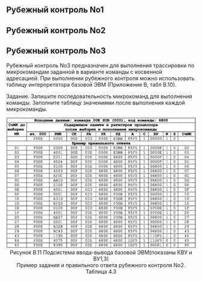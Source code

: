 ## Рубежный контроль No1

## Рубежный контроль No2

## Рубежный контроль No3

Рубежный контроль No3 предназначен для выполнения трассировки по микрокомандам заданной в варианте команды с косвенной адресацией. При выполнении рубежного контроля можно использовать таблицу интерпретатора базовой ЭВМ (Приложение В, табл В.10).

Задание. Запишите последовательность микрокоманд для выполнения команды. Заполните таблицу значениями после выполнения каждой микрокоманды.

<div align=center><img src="pic/Rubiesh3-1.png"></div>
<center>Рисунок В.11 Подсистема ввода-вывода базовой ЭВМ(показаны КВУ и ВУ1,3)<br>Пример задания и правильного ответа рубежного контроля No2. Таблица 4.3</center>